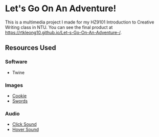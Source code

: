 # Let's Go On An Adventure!
This is a multimedia project I made for my HZ9101 Introduction to Creative Writing class in NTU. You can see the final product at https://rtkleong10.github.io/Let-s-Go-On-An-Adventure-/.

## Resources Used
### Software
- Twine

### Images
- [Cookie](https://www.pexels.com/photo/cookies-on-square-white-ceramic-plate-890577/)
- [Swords](https://www.flaticon.com/free-icon/swords_1191131)

### Audio
- [Click Sound](http://soundimage.org/wp-content/uploads/2016/04/UI_Quirky19.mp3)
- [Hover Sound](http://soundimage.org/wp-content/uploads/2016/04/UI_Quirky29.mp3)